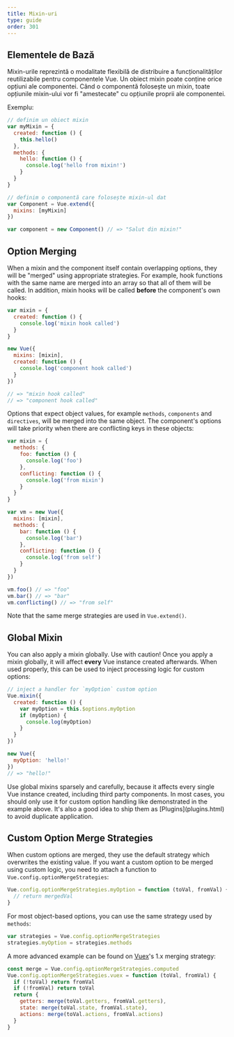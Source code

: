 ```yaml
---
title: Mixin-uri
type: guide
order: 301
---
```


## Elementele de Bază

Mixin-urile reprezintă o modalitate flexibilă de distribuire a funcționalităților reutilizabile pentru componentele Vue. Un obiect mixin poate conține orice opțiuni ale componentei. Când o componentă folosește un mixin, toate opțiunile mixin-ului vor fi "amestecate" cu opțiunile proprii ale componentei.

Exemplu:

``` js
// definim un obiect mixin
var myMixin = {
  created: function () {
    this.hello()
  },
  methods: {
    hello: function () {
      console.log('hello from mixin!')
    }
  }
}

// definim o componentă care folosește mixin-ul dat
var Component = Vue.extend({
  mixins: [myMixin]
})

var component = new Component() // => "Salut din mixin!"
```

## Option Merging

When a mixin and the component itself contain overlapping options, they will be "merged" using appropriate strategies. For example, hook functions with the same name are merged into an array so that all of them will be called. In addition, mixin hooks will be called **before** the component's own hooks:

``` js
var mixin = {
  created: function () {
    console.log('mixin hook called')
  }
}

new Vue({
  mixins: [mixin],
  created: function () {
    console.log('component hook called')
  }
})

// => "mixin hook called"
// => "component hook called"
```

Options that expect object values, for example `methods`, `components` and `directives`, will be merged into the same object. The component's options will take priority when there are conflicting keys in these objects:

``` js
var mixin = {
  methods: {
    foo: function () {
      console.log('foo')
    },
    conflicting: function () {
      console.log('from mixin')
    }
  }
}

var vm = new Vue({
  mixins: [mixin],
  methods: {
    bar: function () {
      console.log('bar')
    },
    conflicting: function () {
      console.log('from self')
    }
  }
})

vm.foo() // => "foo"
vm.bar() // => "bar"
vm.conflicting() // => "from self"
```

Note that the same merge strategies are used in `Vue.extend()`.

## Global Mixin

You can also apply a mixin globally. Use with caution! Once you apply a mixin globally, it will affect **every** Vue instance created afterwards. When used properly, this can be used to inject processing logic for custom options:

``` js
// inject a handler for `myOption` custom option
Vue.mixin({
  created: function () {
    var myOption = this.$options.myOption
    if (myOption) {
      console.log(myOption)
    }
  }
})

new Vue({
  myOption: 'hello!'
})
// => "hello!"
```

<p class="tip">Use global mixins sparsely and carefully, because it affects every single Vue instance created, including third party components. In most cases, you should only use it for custom option handling like demonstrated in the example above. It's also a good idea to ship them as [Plugins](plugins.html) to avoid duplicate application.</p>

## Custom Option Merge Strategies

When custom options are merged, they use the default strategy which overwrites the existing value. If you want a custom option to be merged using custom logic, you need to attach a function to `Vue.config.optionMergeStrategies`:

``` js
Vue.config.optionMergeStrategies.myOption = function (toVal, fromVal) {
  // return mergedVal
}
```

For most object-based options, you can use the same strategy used by `methods`:

``` js
var strategies = Vue.config.optionMergeStrategies
strategies.myOption = strategies.methods
```

A more advanced example can be found on [Vuex](https://github.com/vuejs/vuex)'s 1.x merging strategy:

``` js
const merge = Vue.config.optionMergeStrategies.computed
Vue.config.optionMergeStrategies.vuex = function (toVal, fromVal) {
  if (!toVal) return fromVal
  if (!fromVal) return toVal
  return {
    getters: merge(toVal.getters, fromVal.getters),
    state: merge(toVal.state, fromVal.state),
    actions: merge(toVal.actions, fromVal.actions)
  }
}
```
